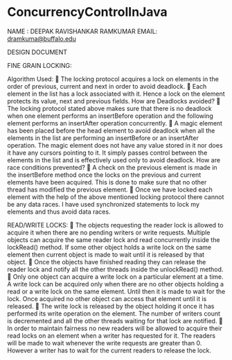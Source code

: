 ConcurrencyControlInJava
========================
NAME : DEEPAK RAVISHANKAR RAMKUMAR
EMAIL: dramkuma@buffalo.edu

DESIGN DOCUMENT

FINE GRAIN LOCKING:

Algorithm Used:
 The locking protocol acquires a lock on elements in the order of previous, current and next in order to avoid deadlock.
 Each element in the list has a lock associated with it. Hence a lock on the element protects its value, next and previous fields.
How are Deadlocks avoided?
 The locking protocol stated above makes sure that there is no deadlock when one element performs an insertBefore operation and the following element performs an insertAfter operation concurrently.
 A magic element has been placed before the head element to avoid deadlock when all the elements in the list are performing an insertBefore or an insertAfter operation. The magic element does not have any value stored in it nor does it have any cursors pointing to it. It simply passes control between the elements in the list and is effectively used only to avoid deadlock.
How are race conditions prevented?
 A check on the previous element is made in the insertBefore method once the locks on the previous and current elements have been acquired. This is done to make sure that no other thread has modified the previous element.
 Once we have locked each element with the help of the above mentioned locking protocol there cannot be any data races. I have used synchronized statements to lock my elements and thus avoid data races.

READ/WRITE LOCKS:
 The objects requesting the reader lock is allowed to acquire it when there are no pending writers or write requests. Multiple objects can acquire the same reader lock and read concurrently inside the lockRead() method. If some other object holds a write lock on the same element then current object is made to wait until it is released by that object.
 Once the objects have finished reading they can release the reader lock and notify all the other threads inside the unlockRead() method.
 Only one object can acquire a write lock on a particular element at a time. A write lock can be acquired only when there are no other objects holding a read or a write lock on the same element. Until then it is made to wait for the lock. Once acquired no other object can access that element until it is released.
 The write lock is released by the object holding it once it has performed its write operation on the element. The number of writers count is decremented and all the other threads waiting for that lock are notified.
 In order to maintain fairness no new readers will be allowed to acquire their read locks on an element when a writer has requested for it. The readers will be made to wait whenever the write requests are greater than 0. However a writer has to wait for the current readers to release the lock.
